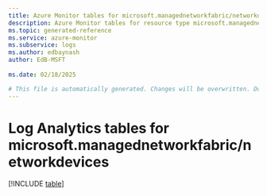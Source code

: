 ```yaml
---
title: Azure Monitor tables for microsoft.managednetworkfabric/networkdevices
description: Azure Monitor tables for resource type microsoft.managednetworkfabric/networkdevices
ms.topic: generated-reference
ms.service: azure-monitor
ms.subservice: logs
ms.author: edbaynash
author: EdB-MSFT
   
ms.date: 02/18/2025

# This file is automatically generated. Changes will be overwritten. Do not change this file directly.
---
```


# Log Analytics tables for microsoft.managednetworkfabric/networkdevices  

[!INCLUDE [table](~/reusable-content/ce-skilling/azure/includes/azure-monitor/reference/tables/microsoft-managednetworkfabric_networkdevices-include.md)]

